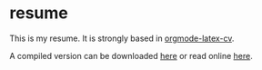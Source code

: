 # resume

This is my resume. It is strongly based in
[orgmode-latex-cv](https://github.com/fasheng/orgmode-latex-cv).

A compiled version can be downloaded [here](docs/resume.pdf)
or read online [here](https://jgalat.github.io/resume).
